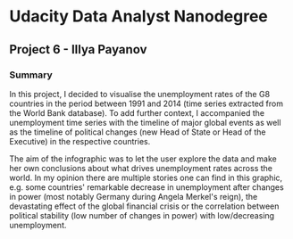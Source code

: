 # Udacity Data Analyst Nanodegree
## Project 6 - Illya Payanov

### Summary

In this project, I decided to visualise the unemployment rates of the G8 countries in the period between 1991 and 2014 (time series extracted from the World Bank database). To add further context, I accompanied the unemployment time series with the timeline of major global events as well as the timeline of political changes (new Head of State or Head of the Executive) in the respective countries.

The aim of the infographic was to let the user explore the data and make her own conclusions about what drives unemployment rates across the world. In my opinion there are multiple stories one can find in this graphic, e.g. some countries' remarkable decrease in unemployment after changes in power (most notably Germany during Angela Merkel's reign), the devastating effect of the global financial crisis or the correlation between political stability (low number of changes in power) with low/decreasing unemployment. 

